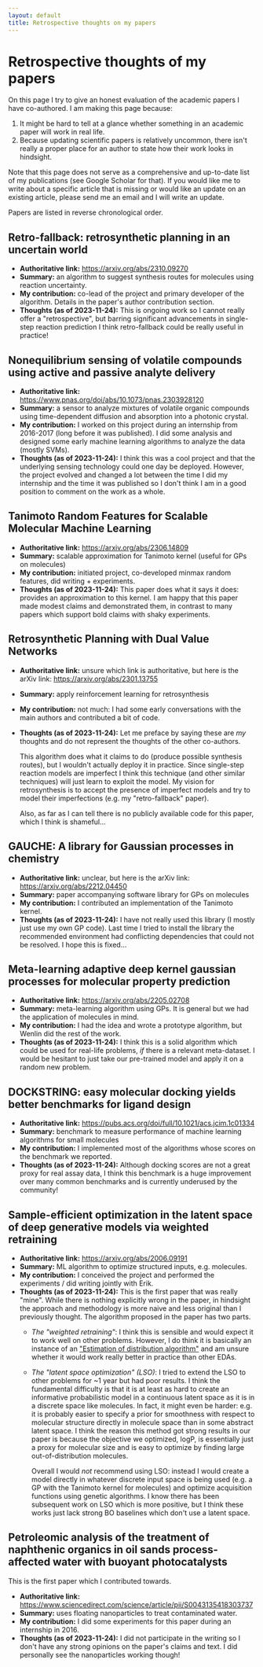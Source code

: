```yaml
---
layout: default
title: Retrospective thoughts on my papers
---
```


# Retrospective thoughts of my papers

On this page I try to give an honest evaluation of the academic papers I have co-authored.
I am making this page because:

1. It might be hard to tell at a glance whether something in an academic paper will work in real life.
2. Because updating scientific papers is relatively uncommon, there isn't really a proper place for an author to state how their work looks in hindsight.

Note that this page does not serve as a comprehensive and up-to-date list of my publications
(see Google Scholar for that).
If you would like me to write about a specific article that is missing or would like an update
on an existing article, please send me an email and I will write an update.

Papers are listed in reverse chronological order.

## Retro-fallback: retrosynthetic planning in an uncertain world

- **Authoritative link:** <https://arxiv.org/abs/2310.09270>
- **Summary:** an algorithm to suggest synthesis routes for molecules using reaction uncertainty.
- **My contribution:** co-lead of the project and primary developer of the algorithm. Details in the paper's author contribution section.
- **Thoughts (as of 2023-11-24):**
  This is ongoing work so I cannot really offer a "retrospective",
  but barring significant advancements in single-step reaction prediction I think retro-fallback could
  be really useful in practice!

## Nonequilibrium sensing of volatile compounds using active and passive analyte delivery

- **Authoritative link:** <https://www.pnas.org/doi/abs/10.1073/pnas.2303928120>
- **Summary:** a sensor to analyze mixtures of volatile organic compounds using time-dependent diffusion and absorption into a photonic crystal.
- **My contribution:** I worked on this project during an internship from 2016-2017 (long before it was published). I did some analysis and designed some early machine learning algorithms to analyze the data (mostly SVMs).
- **Thoughts (as of 2023-11-24):**
  I think this was a cool project and that the underlying sensing technology could one day be deployed.
  However, the project evolved and changed a lot between the time I did my internship and the time it was published
  so I don't think I am in a good position to comment on the work as a whole.

## Tanimoto Random Features for Scalable Molecular Machine Learning

- **Authoritative link:** <https://arxiv.org/abs/2306.14809>
- **Summary:** scalable approximation for Tanimoto kernel (useful for GPs on molecules)
- **My contribution:** initiated project, co-developed minmax random features, did writing + experiments.
- **Thoughts (as of 2023-11-24):**
  This paper does what it says it does: provides an approximation to this kernel.
  I am happy that this paper made modest claims and demonstrated them,
  in contrast to many papers which support bold claims with shaky experiments.

## Retrosynthetic Planning with Dual Value Networks

- **Authoritative link:** unsure which link is authoritative, but here is the arXiv link: <https://arxiv.org/abs/2301.13755>
- **Summary:** apply reinforcement learning for retrosynthesis
- **My contribution:** not much: I had some early conversations with the main authors and contributed a bit of code.
- **Thoughts (as of 2023-11-24):**
  Let me preface by saying these are _my_ thoughts and do not represent the thoughts of the other co-authors.
  
  This algorithm does what it claims to do (produce possible synthesis routes),
  but I wouldn't actually deploy it in practice.
  Since single-step reaction models are imperfect I think this technique (and other similar techniques)
  will just learn to exploit the model.
  My vision for retrosynthesis is to accept the presence of imperfect models and try to model
  their imperfections (e.g. my "retro-fallback" paper).

  Also, as far as I can tell there is no publicly available code for this paper, which I think is shameful...

## GAUCHE: A library for Gaussian processes in chemistry

- **Authoritative link:** unclear, but here is the arXiv link: <https://arxiv.org/abs/2212.04450>
- **Summary:** paper accompanying software library for GPs on molecules
- **My contribution:** I contributed an implementation of the Tanimoto kernel.
- **Thoughts (as of 2023-11-24):**
  I have not really used this library (I mostly just use my own GP code).
  Last time I tried to install the library the recommended environment
  had conflicting dependencies that could not be resolved.
  I hope this is fixed...

## Meta-learning adaptive deep kernel gaussian processes for molecular property prediction

- **Authoritative link:** <https://arxiv.org/abs/2205.02708>
- **Summary:** meta-learning algorithm using GPs. It is general but we had the application of molecules in mind.
- **My contribution:** I had the idea and wrote a prototype algorithm, but Wenlin did the rest of the work.
- **Thoughts (as of 2023-11-24):**
  I think this is a solid algorithm which could be used for real-life problems,
  _if_ there is a relevant meta-dataset.
  I would be hesitant to just take our pre-trained model and apply it on a random new problem.

## DOCKSTRING: easy molecular docking yields better benchmarks for ligand design

- **Authoritative link:** <https://pubs.acs.org/doi/full/10.1021/acs.jcim.1c01334>
- **Summary:** benchmark to measure performance of machine learning algorithms for small molecules
- **My contribution:** I implemented most of the algorithms whose scores on the benchmark we reported.
- **Thoughts (as of 2023-11-24):**
  Although docking scores are not a great proxy for real assay data,
  I think this benchmark is a huge improvement over many common benchmarks
  and is currently underused by the community!

## Sample-efficient optimization in the latent space of deep generative models via weighted retraining

- **Authoritative link:** <https://arxiv.org/abs/2006.09191>
- **Summary:** ML algorithm to optimize structured inputs, e.g. molecules.
- **My contribution:** I conceived the project and performed the experiments / did writing jointly with Erik.
- **Thoughts (as of 2023-11-24):**
  This is the first paper that was really "mine".
  While there is nothing explicitly wrong in the paper,
  in hindsight the approach and methodology is more naive and less original than I previously thought.
  The algorithm proposed in the paper has two parts.
  - _The "weighted retraining"_: I think this is sensible and would expect it to work well on other problems.
    However, I do think it is basically an instance of an ["Estimation of distribution algorithm"](https://en.wikipedia.org/wiki/Estimation_of_distribution_algorithm)
    and am unsure whether it would work really better in practice than other EDAs.
  - _The "latent space optimization" (LSO)_: I tried to extend the LSO to other problems for ~1 year
    but had poor results. I think the fundamental difficulty is that it is at least as hard
    to create an informative probabilistic model in a continuous latent space
    as it is in a discrete space like molecules.
    In fact, it might even be harder: e.g. it is probably easier to specify a prior for smoothness with respect to molecular structure directly in molecule space than in some abstract latent space.
    I think the reason this method got strong results in our paper is because the objective we optimized,
    logP, is essentially just a proxy for molecular size and is easy to optimize by finding large out-of-distribution molecules.

    Overall I would _not_ recommend using LSO:
    instead I would create a model directly in whatever discrete input space is being used
    (e.g. a GP with the Tanimoto kernel for molecules) and optimize acquisition functions using genetic algorithms.
    I know there has been subsequent work on LSO which is more positive, but I think these works just
    lack strong BO baselines which don't use a latent space.

## Petroleomic analysis of the treatment of naphthenic organics in oil sands process-affected water with buoyant photocatalysts

This is the first paper which I contributed towards.

- **Authoritative link:** <https://www.sciencedirect.com/science/article/pii/S0043135418303737>
- **Summary:** uses floating nanoparticles to treat contaminated water.
- **My contribution:** I did some experiments for this paper during an internship in 2016.
- **Thoughts (as of 2023-11-24):** I did not participate in the writing so I don't have any strong opinions on the paper's claims and text. I did personally see the nanoparticles working though!
